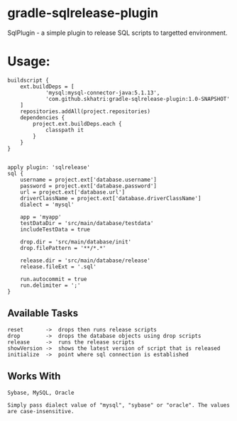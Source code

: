 gradle-sqlrelease-plugin
===========================

SqlPlugin - a simple plugin to release SQL scripts to targetted environment.


Usage:
======

    buildscript {
        ext.buildDeps = [
                'mysql:mysql-connector-java:5.1.13',
                'com.github.skhatri:gradle-sqlrelease-plugin:1.0-SNAPSHOT'
        ]
        repositories.addAll(project.repositories)
        dependencies {
            project.ext.buildDeps.each {
                classpath it
            }
        }
    }


    apply plugin: 'sqlrelease'
    sql {
        username = project.ext['database.username']
        password = project.ext['database.password']
        url = project.ext['database.url']
        driverClassName = project.ext['database.driverClassName']
        dialect = 'mysql'

        app = 'myapp'
        testDataDir = 'src/main/database/testdata'
        includeTestData = true

        drop.dir = 'src/main/database/init'
        drop.filePattern = '**/*.*'

        release.dir = 'src/main/database/release'
        release.fileExt = '.sql'

        run.autocommit = true
        run.delimiter = ';'
    }


Available Tasks
---------------
    reset       ->  drops then runs release scripts
    drop        ->  drops the database objects using drop scripts
    release     ->  runs the release scripts
    showVersion ->  shows the latest version of script that is released
    initialize  ->  point where sql connection is established


Works With
-----------
    Sybase, MySQL, Oracle

    Simply pass dialect value of "mysql", "sybase" or "oracle". The values are case-insensitive.

